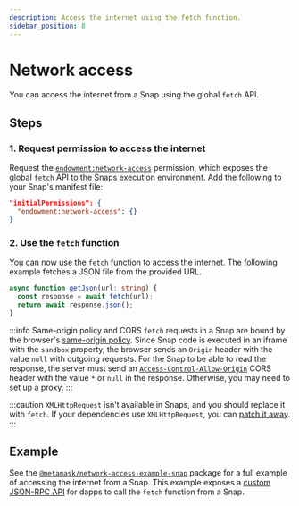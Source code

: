 ```yaml
---
description: Access the internet using the fetch function.
sidebar_position: 8
---
```


# Network access

You can access the internet from a Snap using the global `fetch` API.

## Steps

### 1. Request permission to access the internet

Request the [`endowment:network-access`](../reference/permissions.md#endowmentnetwork-access) permission,
which exposes the global `fetch` API to the Snaps execution environment.
Add the following to your Snap's manifest file:

```json title="snap.manifest.json"
"initialPermissions": {
  "endowment:network-access": {}
}
```

### 2. Use the `fetch` function

You can now use the `fetch` function to access the internet.
The following example fetches a JSON file from the provided URL.

```ts title="index.ts"
async function getJson(url: string) {
  const response = await fetch(url);
  return await response.json();
}
```

:::info Same-origin policy and CORS
`fetch` requests in a Snap are bound by the browser's
[same-origin policy](https://developer.mozilla.org/en-US/docs/Web/Security/Same-origin_policy#cross-origin_network_access).
Since Snap code is executed in an iframe with the `sandbox` property, the browser sends an `Origin`
header with the value `null` with outgoing requests.
For the Snap to be able to read the response, the server must send an
[`Access-Control-Allow-Origin`](https://developer.mozilla.org/en-US/docs/Web/HTTP/CORS) CORS header
with the value `*` or `null` in the response. 
Otherwise, you may need to set up a proxy.
:::

:::caution
`XMLHttpRequest` isn't available in Snaps, and you should replace it with `fetch`.
If your dependencies use `XMLHttpRequest`, you can
[patch it away](../how-to/debug-a-snap/common-issues.md#patch-the-use-of-xmlhttprequest).
:::

## Example

See the [`@metamask/network-access-example-snap`](https://github.com/MetaMask/snaps/tree/main/packages/examples/packages/network-access)
package for a full example of accessing the internet from a Snap.
This example exposes a [custom JSON-RPC API](../learn/about-snaps/apis.md#custom-json-rpc-apis) for
dapps to call the `fetch` function from a Snap.
